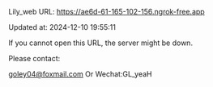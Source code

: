 Lily_web URL: https://ae6d-61-165-102-156.ngrok-free.app

Updated at: 2024-12-10 19:55:11

If you cannot open this URL, the server might be down.

Please contact: 

goley04@foxmail.com Or Wechat:GL_yeaH